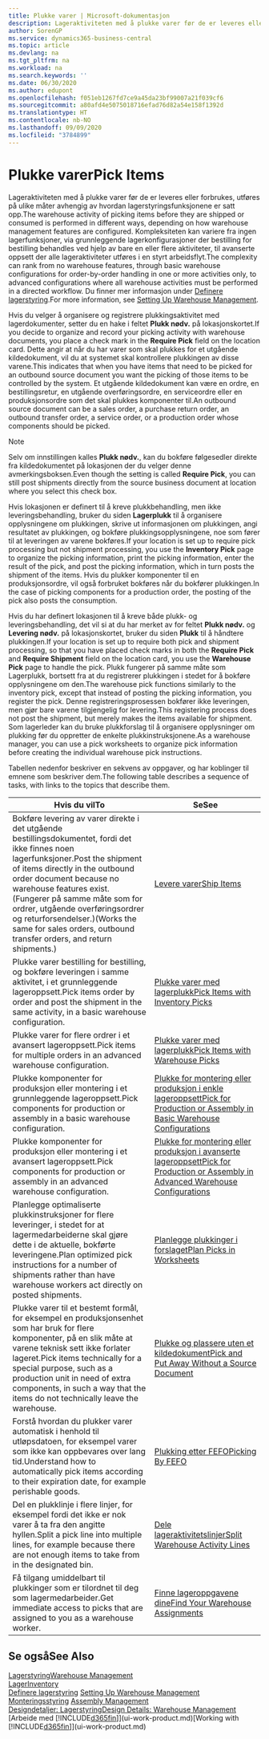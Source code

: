 ```yaml
---
title: Plukke varer | Microsoft-dokumentasjon
description: Lageraktiviteten med å plukke varer før de er leveres eller forbrukes, utføres på ulike måter avhengig av hvordan lagerstyringsfunksjonene er satt opp. Oppsettets kompleksitet kan variere fra ingen lagerfunksjoner, via grunnleggende lagerkonfigurasjoner der bestilling for bestilling behandles ved hjelp av bare en eller flere aktiviteter, til avanserte oppsett der alle lageraktiviteter utføres i en styrt arbeidsflyt.
author: SorenGP
ms.service: dynamics365-business-central
ms.topic: article
ms.devlang: na
ms.tgt_pltfrm: na
ms.workload: na
ms.search.keywords: ''
ms.date: 06/30/2020
ms.author: edupont
ms.openlocfilehash: f051eb1267fd7ce9a45da23bf99007a21f039cf6
ms.sourcegitcommit: a80afd4e5075018716efad76d82a54e158f1392d
ms.translationtype: HT
ms.contentlocale: nb-NO
ms.lasthandoff: 09/09/2020
ms.locfileid: "3784899"
---
```

# <a name="pick-items"></a><span data-ttu-id="ad962-104">Plukke varer</span><span class="sxs-lookup"><span data-stu-id="ad962-104">Pick Items</span></span>

<span data-ttu-id="ad962-105">Lageraktiviteten med å plukke varer før de er leveres eller forbrukes, utføres på ulike måter avhengig av hvordan lagerstyringsfunksjonene er satt opp.</span><span class="sxs-lookup"><span data-stu-id="ad962-105">The warehouse activity of picking items before they are shipped or consumed is performed in different ways, depending on how warehouse management features are configured.</span></span> <span data-ttu-id="ad962-106">Kompleksiteten kan variere fra ingen lagerfunksjoner, via grunnleggende lagerkonfigurasjoner der bestilling for bestilling behandles ved hjelp av bare en eller flere aktiviteter, til avanserte oppsett der alle lageraktiviteter utføres i en styrt arbeidsflyt.</span><span class="sxs-lookup"><span data-stu-id="ad962-106">The complexity can rank from no warehouse features, through basic warehouse configurations for order-by-order handling in one or more activities only, to advanced configurations where all warehouse activities must be performed in a directed workflow.</span></span> <span data-ttu-id="ad962-107">Du finner mer informasjon under [Definere lagerstyring](warehouse-setup-warehouse.md).</span><span class="sxs-lookup"><span data-stu-id="ad962-107">For more information, see [Setting Up Warehouse Management](warehouse-setup-warehouse.md).</span></span>

<span data-ttu-id="ad962-108">Hvis du velger å organisere og registrere plukkingsaktivitet med lagerdokumenter, setter du en hake i feltet **Plukk nødv.** på lokasjonskortet.</span><span class="sxs-lookup"><span data-stu-id="ad962-108">If you decide to organize and record your picking activity with warehouse documents, you place a check mark in the **Require Pick** field on the location card.</span></span> <span data-ttu-id="ad962-109">Dette angir at når du har varer som skal plukkes for et utgående kildedokument, vil du at systemet skal kontrollere plukkingen av disse varene.</span><span class="sxs-lookup"><span data-stu-id="ad962-109">This indicates that when you have items that need to be picked for an outbound source document you want the picking of those items to be controlled by the system.</span></span> <span data-ttu-id="ad962-110">Et utgående kildedokument kan være en ordre, en bestillingsretur, en utgående overføringsordre, en serviceordre eller en produksjonsordre som det skal plukkes komponenter til.</span><span class="sxs-lookup"><span data-stu-id="ad962-110">An outbound source document can be a sales order, a purchase return order, an outbound transfer order, a service order, or a production order whose components should be picked.</span></span>

> [!NOTE]
> <span data-ttu-id="ad962-111">Selv om innstillingen kalles **Plukk nødv.**, kan du bokføre følgesedler direkte fra kildedokumentet på lokasjonen der du velger denne avmerkingsboksen.</span><span class="sxs-lookup"><span data-stu-id="ad962-111">Even though the setting is called **Require Pick**, you can still post shipments directly from the source business document at location where you select this check box.</span></span>

<span data-ttu-id="ad962-112">Hvis lokasjonen er definert til å kreve plukkbehandling, men ikke leveringsbehandling, bruker du siden **Lagerplukk** til å organisere opplysningene om plukkingen, skrive ut informasjonen om plukkingen, angi resultatet av plukkingen, og bokføre plukkingsopplysningene, noe som fører til at leveringen av varene bokføres.</span><span class="sxs-lookup"><span data-stu-id="ad962-112">If your location is set up to require pick processing but not shipment processing, you use the **Inventory Pick** page to organize the picking information, print the picking information, enter the result of the pick, and post the picking information, which in turn posts the shipment of the items.</span></span> <span data-ttu-id="ad962-113">Hvis du plukker komponenter til en produksjonsordre, vil også forbruket bokføres når du bokfører plukkingen.</span><span class="sxs-lookup"><span data-stu-id="ad962-113">In the case of picking components for a production order, the posting of the pick also posts the consumption.</span></span>

<span data-ttu-id="ad962-114">Hvis du har definert lokasjonen til å kreve både plukk- og leveringsbehandling, det vil si at du har merket av for feltet **Plukk nødv.** og **Levering nødv.** på lokasjonskortet, bruker du siden **Plukk** til å håndtere plukkingen.</span><span class="sxs-lookup"><span data-stu-id="ad962-114">If your location is set up to require both pick and shipment processing, so that you have placed check marks in both the **Require Pick** and **Require Shipment** field on the location card, you use the **Warehouse Pick** page to handle the pick.</span></span> <span data-ttu-id="ad962-115">Plukk fungerer på samme måte som Lagerplukk, bortsett fra at du registrerer plukkingen i stedet for å bokføre opplysningene om den.</span><span class="sxs-lookup"><span data-stu-id="ad962-115">The warehouse pick functions similarly to the inventory pick, except that instead of posting the picking information, you register the pick.</span></span> <span data-ttu-id="ad962-116">Denne registreringsprosessen bokfører ikke leveringen, men gjør bare varene tilgjengelig for levering.</span><span class="sxs-lookup"><span data-stu-id="ad962-116">This registering process does not post the shipment, but merely makes the items available for shipment.</span></span> <span data-ttu-id="ad962-117">Som lagerleder kan du bruke plukkforslag til å organisere opplysninger om plukking før du oppretter de enkelte plukkinstruksjonene.</span><span class="sxs-lookup"><span data-stu-id="ad962-117">As a warehouse manager, you can use a pick worksheets to organize pick information before creating the individual warehouse pick instructions.</span></span>

<span data-ttu-id="ad962-118">Tabellen nedenfor beskriver en sekvens av oppgaver, og har koblinger til emnene som beskriver dem.</span><span class="sxs-lookup"><span data-stu-id="ad962-118">The following table describes a sequence of tasks, with links to the topics that describe them.</span></span>   

|<span data-ttu-id="ad962-119">**Hvis du vil**</span><span class="sxs-lookup"><span data-stu-id="ad962-119">**To**</span></span>|<span data-ttu-id="ad962-120">**Se**</span><span class="sxs-lookup"><span data-stu-id="ad962-120">**See**</span></span>|
|------------|-------------|  
|<span data-ttu-id="ad962-121">Bokføre levering av varer direkte i det utgående bestillingsdokumentet, fordi det ikke finnes noen lagerfunksjoner.</span><span class="sxs-lookup"><span data-stu-id="ad962-121">Post the shipment of items directly in the outbound order document because no warehouse features exist.</span></span> <span data-ttu-id="ad962-122">(Fungerer på samme måte som for ordrer, utgående overføringsordrer og returforsendelser.)</span><span class="sxs-lookup"><span data-stu-id="ad962-122">(Works the same for sales orders, outbound transfer orders, and return shipments.)</span></span>|[<span data-ttu-id="ad962-123">Levere varer</span><span class="sxs-lookup"><span data-stu-id="ad962-123">Ship Items</span></span>](warehouse-how-ship-items.md)|  
|<span data-ttu-id="ad962-124">Plukke varer bestilling for bestilling, og bokføre leveringen i samme aktivitet, i et grunnleggende lageroppsett.</span><span class="sxs-lookup"><span data-stu-id="ad962-124">Pick items order by order and post the shipment in the same activity, in a basic warehouse configuration.</span></span>|[<span data-ttu-id="ad962-125">Plukke varer med lagerplukk</span><span class="sxs-lookup"><span data-stu-id="ad962-125">Pick Items with Inventory Picks</span></span>](warehouse-how-to-pick-items-with-inventory-picks.md)|
|<span data-ttu-id="ad962-126">Plukke varer for flere ordrer i et avansert lageroppsett.</span><span class="sxs-lookup"><span data-stu-id="ad962-126">Pick items for multiple orders in an advanced warehouse configuration.</span></span>|[<span data-ttu-id="ad962-127">Plukke varer med lagerplukk</span><span class="sxs-lookup"><span data-stu-id="ad962-127">Pick Items with Warehouse Picks</span></span>](warehouse-how-to-pick-items-for-warehouse-shipment.md)|  
|<span data-ttu-id="ad962-128">Plukke komponenter for produksjon eller montering i et grunnleggende lageroppsett.</span><span class="sxs-lookup"><span data-stu-id="ad962-128">Pick components for production or assembly in a basic warehouse configuration.</span></span>|[<span data-ttu-id="ad962-129">Plukke for montering eller produksjon i enkle lageroppsett</span><span class="sxs-lookup"><span data-stu-id="ad962-129">Pick for Production or Assembly in Basic Warehouse Configurations</span></span>](warehouse-how-to-pick-for-production.md)|
|<span data-ttu-id="ad962-130">Plukke komponenter for produksjon eller montering i et avansert lageroppsett.</span><span class="sxs-lookup"><span data-stu-id="ad962-130">Pick components for production or assembly in an advanced warehouse configuration.</span></span>|[<span data-ttu-id="ad962-131">Plukke for montering eller produksjon i avanserte lageroppsett</span><span class="sxs-lookup"><span data-stu-id="ad962-131">Pick for Production or Assembly in Advanced Warehouse Configurations</span></span>](warehouse-how-to-pick-for-internal-operations-in-advanced-warehousing.md)|  
|<span data-ttu-id="ad962-132">Planlegge optimaliserte plukkinstruksjoner for flere leveringer, i stedet for at lagermedarbeiderne skal gjøre dette i de aktuelle, bokførte leveringene.</span><span class="sxs-lookup"><span data-stu-id="ad962-132">Plan optimized pick instructions for a number of shipments rather than have warehouse workers act directly on posted shipments.</span></span>|[<span data-ttu-id="ad962-133">Planlegge plukkinger i forslaget</span><span class="sxs-lookup"><span data-stu-id="ad962-133">Plan Picks in Worksheets</span></span>](warehouse-how-to-plan-picks-in-worksheets.md)|  
|<span data-ttu-id="ad962-134">Plukke varer til et bestemt formål, for eksempel en produksjonsenhet som har bruk for flere komponenter, på en slik måte at varene teknisk sett ikke forlater lageret.</span><span class="sxs-lookup"><span data-stu-id="ad962-134">Pick items technically for a special purpose, such as a production unit in need of extra components, in such a way that the items do not technically leave the warehouse.</span></span>|[<span data-ttu-id="ad962-135">Plukke og plassere uten et kildedokument</span><span class="sxs-lookup"><span data-stu-id="ad962-135">Pick and Put Away Without a Source Document</span></span>](warehouse-how-to-create-put-aways-from-internal-put-aways.md)|
|<span data-ttu-id="ad962-136">Forstå hvordan du plukker varer automatisk i henhold til utløpsdatoen, for eksempel varer som ikke kan oppbevares over lang tid.</span><span class="sxs-lookup"><span data-stu-id="ad962-136">Understand how to automatically pick items according to their expiration date, for example perishable goods.</span></span>|[<span data-ttu-id="ad962-137">Plukking etter FEFO</span><span class="sxs-lookup"><span data-stu-id="ad962-137">Picking By FEFO</span></span>](warehouse-picking-by-fefo.md)|
|<span data-ttu-id="ad962-138">Del en plukklinje i flere linjer, for eksempel fordi det ikke er nok varer å ta fra den angitte hyllen.</span><span class="sxs-lookup"><span data-stu-id="ad962-138">Split a pick line into multiple lines, for example because there are not enough items to take from in the designated bin.</span></span>|[<span data-ttu-id="ad962-139">Dele lageraktivitetslinjer</span><span class="sxs-lookup"><span data-stu-id="ad962-139">Split Warehouse Activity Lines</span></span>](warehouse-how-to-split-warehouse-activity-lines.md)|
|<span data-ttu-id="ad962-140">Få tilgang umiddelbart til plukkinger som er tilordnet til deg som lagermedarbeider.</span><span class="sxs-lookup"><span data-stu-id="ad962-140">Get immediate access to picks that are assigned to you as a warehouse worker.</span></span>|[<span data-ttu-id="ad962-141">Finne lageroppgavene dine</span><span class="sxs-lookup"><span data-stu-id="ad962-141">Find Your Warehouse Assignments</span></span>](warehouse-how-to-find-your-warehouse-assignments.md)|  

## <a name="see-also"></a><span data-ttu-id="ad962-142">Se også</span><span class="sxs-lookup"><span data-stu-id="ad962-142">See Also</span></span>  
[<span data-ttu-id="ad962-143">Lagerstyring</span><span class="sxs-lookup"><span data-stu-id="ad962-143">Warehouse Management</span></span>](warehouse-manage-warehouse.md)  
[<span data-ttu-id="ad962-144">Lager</span><span class="sxs-lookup"><span data-stu-id="ad962-144">Inventory</span></span>](inventory-manage-inventory.md)  
<span data-ttu-id="ad962-145">[Definere lagerstyring](warehouse-setup-warehouse.md)   </span><span class="sxs-lookup"><span data-stu-id="ad962-145">[Setting Up Warehouse Management](warehouse-setup-warehouse.md)   </span></span>  
<span data-ttu-id="ad962-146">[Monteringsstyring](assembly-assemble-items.md)  </span><span class="sxs-lookup"><span data-stu-id="ad962-146">[Assembly Management](assembly-assemble-items.md)  </span></span>  
[<span data-ttu-id="ad962-147">Designdetaljer: Lagerstyring</span><span class="sxs-lookup"><span data-stu-id="ad962-147">Design Details: Warehouse Management</span></span>](design-details-warehouse-management.md)  
<span data-ttu-id="ad962-148">[Arbeide med [!INCLUDE[d365fin](includes/d365fin_md.md)]](ui-work-product.md)</span><span class="sxs-lookup"><span data-stu-id="ad962-148">[Working with [!INCLUDE[d365fin](includes/d365fin_md.md)]](ui-work-product.md)</span></span>
